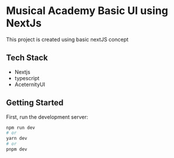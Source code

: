 # Musical Academy Basic UI using NextJs

This project is created using basic nextJS concept

## Tech Stack

- Nextjs
- typescript
- AceternityUI

## Getting Started

First, run the development server:

```bash
npm run dev
# or
yarn dev
# or
pnpm dev
```
